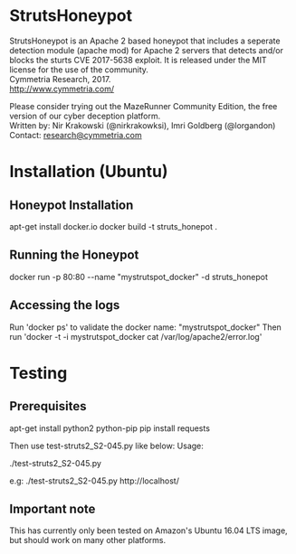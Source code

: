 # StrutsHoneypot

StrutsHoneypot is an Apache 2 based honeypot that includes a seperate detection module (apache mod) for Apache 2 servers that detects and/or blocks the sturts CVE 2017-5638 exploit.
It is released under the MIT license for the use of the community.  
Cymmetria Research, 2017.  
http://www.cymmetria.com/  

Please consider trying out the MazeRunner Community Edition, the free version of our cyber deception platform.  
Written by: Nir Krakowski (@nirkrakowksi), Imri Goldberg (@lorgandon)  
Contact: research@cymmetria.com  

# Installation (Ubuntu)
Honeypot Installation
----------------
apt-get install docker.io
docker build -t struts_honepot .

Running the Honeypot
--------------------
docker run -p 80:80 --name "mystrutspot_docker" -d struts_honepot

Accessing the logs
------------------
Run 'docker ps' to validate the docker name: "mystrutspot_docker"
Then run 'docker -t -i mystrutspot_docker cat /var/log/apache2/error.log'

# Testing
Prerequisites
-------------
apt-get install python2 python-pip
pip install requests

Then use test-struts2_S2-045.py like below:
Usage: 

./test-struts2_S2-045.py <url>

e.g: ./test-struts2_S2-045.py http://localhost/

Important note
--------------
This has currently only been tested on Amazon's Ubuntu 16.04 LTS image, but should work on many other platforms.
